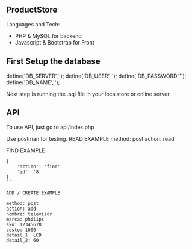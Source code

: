 ## ProductStore

Languages and Tech:
- PHP & MySQL for backend
- Javascript & Bootstrap for Front

## First Setup the database 

define('DB_SERVER','');
define('DB_USER','');
define('DB_PASSWORD','');
define('DB_NAME','');


Next step is running the .sql file in your localstore or online server


##  API
To use API, just go to api/index.php 

Use postman for testing.
READ EXAMPLE
method: post
action: read


FIND EXAMPLE
````
{
    'action': 'find'
    'id': '8'
}
```

ADD / CREATE EXAMPLE

method: post
action: add
nombre: televisor
marca: philips
sku: 12345678
costo: 1000
detail_1: LCD
detail_2: 60

